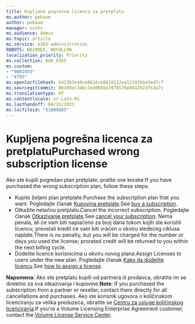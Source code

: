 ```yaml
---
title: Kupljena pogrešna licenca za pretplatu
ms.author: pebaum
author: pebaum
manager: scotv
ms.audience: Admin
ms.topic: article
ms.service: o365-administration
ROBOTS: NOINDEX, NOFOLLOW
localization_priority: Priority
ms.collection: Adm_O365
ms.custom:
- "9002455"
- "4793"
ms.openlocfilehash: b423b3ea8ce8616cb8018112ea12191bbe3ed7c7
ms.sourcegitcommit: 8bc60ec34bc1e40685e3976576e04a2623f63a7c
ms.translationtype: HT
ms.contentlocale: sr-Latn-RS
ms.lasthandoff: 04/15/2021
ms.locfileid: "51809885"
---
```

# <a name="purchased-wrong-subscription-license"></a><span data-ttu-id="955ae-102">Kupljena pogrešna licenca za pretplatu</span><span class="sxs-lookup"><span data-stu-id="955ae-102">Purchased wrong subscription license</span></span>

<span data-ttu-id="955ae-103">Ako ste kupili pogrešan plan pretplate, pratite ove korake:</span><span class="sxs-lookup"><span data-stu-id="955ae-103">If you have purchased the wrong subscription plan, follow these steps:</span></span>

- <span data-ttu-id="955ae-104">Kupite željeni plan pretplate.</span><span class="sxs-lookup"><span data-stu-id="955ae-104">Purchase the subscription plan that you want.</span></span> <span data-ttu-id="955ae-105">Pogledajte članak [Kupovina pretplate](https://docs.microsoft.com/alchemyinsights/buy-a-subscription-to-office-365-for-business).</span><span class="sxs-lookup"><span data-stu-id="955ae-105">See [buy a subscription](https://docs.microsoft.com/alchemyinsights/buy-a-subscription-to-office-365-for-business).</span></span>
- <span data-ttu-id="955ae-106">Otkažite netačnu pretplatu.</span><span class="sxs-lookup"><span data-stu-id="955ae-106">Cancel the incorrect subscription.</span></span> <span data-ttu-id="955ae-107">Pogledajte članak [Otkazivanje pretplate](https://docs.microsoft.com/alchemyinsights/canceling-your-office-365-subscription).</span><span class="sxs-lookup"><span data-stu-id="955ae-107">See [cancel your subscription](https://docs.microsoft.com/alchemyinsights/canceling-your-office-365-subscription).</span></span>
<span data-ttu-id="955ae-108">Nema penala, ali će vam biti naplaćeno za broj dana tokom kojih ste koristili licencu; preostali kredit će vam biti vraćen u okviru sledećeg ciklusa naplate.</span><span class="sxs-lookup"><span data-stu-id="955ae-108">There is no penalty, but you will be charged for the number or days you used the license; prorated credit will be returned to you within the next billing cycle.</span></span>
- <span data-ttu-id="955ae-109">Dodelite licence korisnicima u okviru novog plana.</span><span class="sxs-lookup"><span data-stu-id="955ae-109">Assign Licenses to users under the new plan.</span></span> <span data-ttu-id="955ae-110">Pogledajte članak [Kako da dodelite licencu](https://docs.microsoft.com/alchemyinsights/how-to-assign-a-license-to-a-user).</span><span class="sxs-lookup"><span data-stu-id="955ae-110">See [how to assign a license](https://docs.microsoft.com/alchemyinsights/how-to-assign-a-license-to-a-user).</span></span>

<span data-ttu-id="955ae-111">**Napomena**: Ako ste pretplatu kupili od partnera ili prodavca, obratite im se direktno za sva otkazivanja i kupovine.</span><span class="sxs-lookup"><span data-stu-id="955ae-111">**Note**: If you purchased the subscription from a partner or reseller, contact them directly for all cancellations and purchases.</span></span> <span data-ttu-id="955ae-112">Ako ste korisnik ugovora o količinskom licenciranju za velika preduzeća, obratite se [Centru za usluge količinskog licenciranja](https://support.microsoft.com/help/4471406/how-to-contact-the-microsoft-volume-licensing-service-center).</span><span class="sxs-lookup"><span data-stu-id="955ae-112">If you're a Volume Licensing Enterprise Agreement customer, contact the [Volume License Service Center](https://support.microsoft.com/help/4471406/how-to-contact-the-microsoft-volume-licensing-service-center).</span></span>
